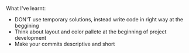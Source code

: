 What I've learnt:
  - DON'T use temporary solutions, instead write code in right way at the beggining
  - Think about layout and color pallete at the beginning of project development
  - Make your commits descriptive and short
